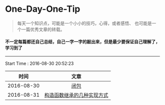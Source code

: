 # One-Day-One-Tip
> 每天一个知识点，可能是一个小小的技巧，心得，或者感悟、 也可能是一个一篇优秀文章的转载。

#### **不一定每篇都还自己总结，自己一字一字的敲出来，但是最少要保证自己理解了， 学习到了**

---
Start Time : 2016-08-30 20:52:23

| 时间 | 文章 |
|:--:|:--:|
|2016-08-30|[闭包](https://github.com/zhongxia245/One-Day-One-Tip/issues/1)|
|2016-08-31|[构造函数继承的几种实现方式](https://github.com/zhongxia245/One-Day-One-Tip/issues/2)|

